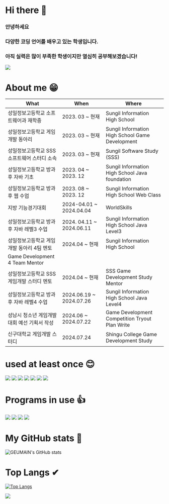 # Hi there 👋
### 안녕하세요
### 다양한 코딩 언어를 배우고 있는 학생입니다.
### 아직 실력은 많이 부족한 학생이지만 열심히 공부해보겠습니다!
<img src="https://capsule-render.vercel.app/api?type=waving&color=auto&height=500&section=header&animation=twinkling&text=Welcome!&fontSize=90"/>

# About me 😁
| What | When | Where |
| --- | --- | --- |
| 성일정보고등학교 소프트웨어과 재학중 | 2023. 03 ~ 현재 | Sungil Information High School |
| 성일정보고등학교 게임개발 동아리 | 2023. 03 ~ 현재 | Sungil Information High School Game Development |
| 성일정보고등학교 SSS 소프트웨어 스터디 소속 | 2023. 03 ~ 현재 | Sungil Software Study (SSS) |
| 성일정보고등학교 방과후 자바 기초 | 2023. 04 ~ 2023. 12 | Sungil Information High School Java foundation |
| 성일정보고등학교 방과후 웹 수업 | 2023. 08 ~ 2023. 12 | Sungil Information High School Web Class |
| 지방 기능경기대회 | 2024-04.01 ~ 2024.04.04 | WorldSkills |
| 성일정보고등학교 방과후 자바 레벨3 수업 | 2024. 04.11 ~ 2024.06.11 | Sungil Information High School Java Level3 |
| 성일정보고등학교 게임개발 동아리 4팀 멘토 | 2024.04 ~ 현재 | Sungil Information High School
 Game Development 4 Team  Mentor |
| 성일정보고등학교 SSS 게임개발 스터디 멘토 | 2024.04 ~ 현재 | SSS Game Development Study Mentor |
| 성일정보고등학교 방과후 자바 레벨4 수업 | 2024.06.19 ~ 2024.07.26 | Sungil Information High School Java Level4 |
| 성남시 청소년 게임개발 대회 예선 기획서 작성 | 2024.06 ~ 2024.07.22 | Game Development Competition Tryout Plan Write |
| 신구대학교 게임개발 스터디 | 2024.07.24 | Shingu College Game Development Study |

# used at least once 😊
<img src="https://img.shields.io/badge/Java-F7DF1E?style=for-the-badge&logo=javascript&logoColor=white">
<img src="https://img.shields.io/badge/Python-3776AB?style=for-the-badge&logo=python&logoColor=white">
<img src="https://img.shields.io/badge/csharp-239120?style=for-the-badge&logo=csharp&logoColor=white">
<img src="https://img.shields.io/badge/html5-E34F26?style=for-the-badge&logo=html5&logoColor=white">
<img src="https://img.shields.io/badge/CSS3-1572B6?style=for-the-badge&logo=CSS3&logoColor=white">
<img src="https://img.shields.io/badge/JavaScript-F7DF1E?style=for-the-badge&logo=JavaScript&logoColor=white">
<img src="https://img.shields.io/badge/jquery-0769AD?style=for-the-badge&logo=jquery&logoColor=white">

# Programs in use 👍
<img src="https://img.shields.io/badge/eclipseide-2C2255?style=for-the-badge&logo=eclipseide&logoColor=white">
<img src="https://img.shields.io/badge/visualstudio-5C2D91?style=for-the-badge&logo=visualstudio&logoColor=white">
<img src="https://img.shields.io/badge/unity-FFFFFF?style=for-the-badge&logo=unity&logoColor=black">
<img src="https://img.shields.io/badge/visualstudiocode-007ACC?style=for-the-badge&logo=visualstudiocode&logoColor=white">

# My GitHub stats 👀
![GEUMAIN's GitHub stats](https://github-readme-stats.vercel.app/api?username=GEUMAIN&show_icons=true&theme=radical)
# Top Langs ✔
[![Top Langs](https://github-readme-stats.vercel.app/api/top-langs/?username=GEUMAIN&langs_count=8)](https://github.com/GEUMAIN/github-readme-stats)

<img src="https://capsule-render.vercel.app/api?type=waving&color=auto&height=100&animation=twinkling&section=header&fontSize=90"/>
<!--
**GEUMAIN/GEUMAIN** is a ✨ _special_ ✨ repository because its `README.md` (this file) appears on your GitHub profile.

- 🔭 I’m currently working on ...
- 🌱 I’m currently learning ...
- 👯 I’m looking to collaborate on ...
- 🤔 I’m looking for help with ...
- 💬 Ask me about ...
- 📫 How to reach me: ...
- 😄 Pronouns: ...
- ⚡ Fun fact: ...
